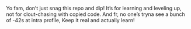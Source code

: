 Yo fam, don’t just snag this repo and dip! It’s for learning and leveling up, not for clout-chasing with copied code. And fr, no one’s tryna see a bunch of -42s at intra profile, Keep it real and actually learn!
